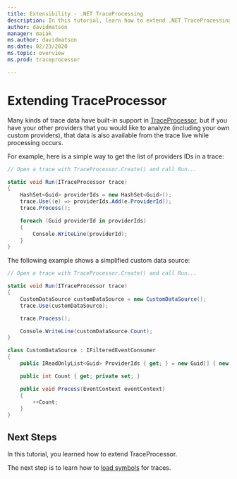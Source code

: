 ```yaml
---
title: Extensibility - .NET TraceProcessing
description: In this tutorial, learn how to extend .NET TraceProcessing.
author: davidmatson
manager: maiak
ms.author: davidmatson
ms.date: 02/23/2020
ms.topic: overview
ms.prod: traceprocessor

---
```


# Extending TraceProcessor

Many kinds of trace data have built-in support in [TraceProcessor](xref:Microsoft.Windows.EventTracing.TraceProcessor), but if you have your other providers that you would like to analyze (including your own custom providers), that data is also available from the trace live while processing occurs.

For example, here is a simple way to get the list of providers IDs in a trace:

```csharp
// Open a trace with TraceProcessor.Create() and call Run...

static void Run(ITraceProcessor trace)
{
    HashSet<Guid> providerIds = new HashSet<Guid>();
    trace.Use((e) => providerIds.Add(e.ProviderId));
    trace.Process();

    foreach (Guid providerId in providerIds)
    {
        Console.WriteLine(providerId);
    }
}
```

The following example shows a simplified custom data source:

```csharp
// Open a trace with TraceProcessor.Create() and call Run...

static void Run(ITraceProcessor trace)
{
    CustomDataSource customDataSource = new CustomDataSource();
    trace.Use(customDataSource);

    trace.Process();

    Console.WriteLine(customDataSource.Count);
}

class CustomDataSource : IFilteredEventConsumer
{
    public IReadOnlyList<Guid> ProviderIds { get; } = new Guid[] { new Guid("your provider ID") };

    public int Count { get; private set; }

    public void Process(EventContext eventContext)
    {
        ++Count;
    }
}
```

## Next Steps

In this tutorial, you learned how to extend TraceProcessor.

The next step is to learn how to [load symbols](symbols.md) for traces.
